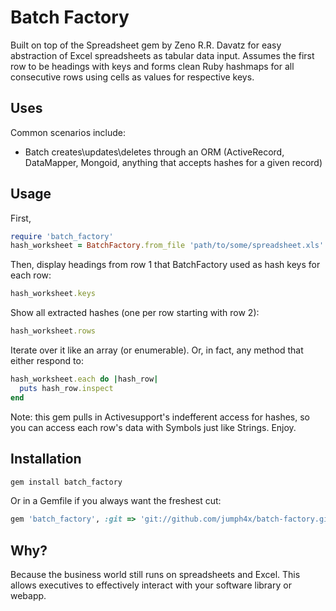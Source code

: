 # Batch Factory

Built on top of the Spreadsheet gem by Zeno R.R. Davatz for easy abstraction of Excel spreadsheets as tabular data input. Assumes the first row to be headings with keys and forms clean Ruby hashmaps for all consecutive rows using cells as values for respective keys. 

## Uses

Common scenarios include:

* Batch creates\updates\deletes through an ORM (ActiveRecord, DataMapper, Mongoid, anything that accepts hashes for a given record)

## Usage
First,
```ruby
require 'batch_factory'
hash_worksheet = BatchFactory.from_file 'path/to/some/spreadsheet.xls'
```

Then, display headings from row 1 that BatchFactory used as hash keys for each row:
```ruby
hash_worksheet.keys
```

Show all extracted hashes (one per row starting with row 2):
```ruby
hash_worksheet.rows
```

Iterate over it like an array (or enumerable). Or, in fact, any method that either respond to:
```ruby
hash_worksheet.each do |hash_row|
  puts hash_row.inspect
end
```

Note: this gem pulls in Activesupport's indefferent access for hashes, so you can access each row's data with Symbols just like Strings. Enjoy.

## Installation

```ruby
gem install batch_factory
```

Or in a Gemfile if you always want the freshest cut:
```ruby
gem 'batch_factory', :git => 'git://github.com/jumph4x/batch-factory.git'
```

## Why?

Because the business world still runs on spreadsheets and Excel. This allows executives to effectively interact with your software library or webapp. 
